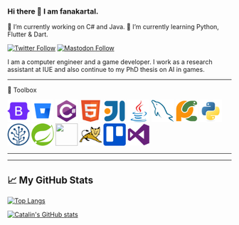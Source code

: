 ### Hi there 👋 I am fanakartal.
🔭 I’m currently working on C# and Java.
🌱 I’m currently learning Python, Flutter & Dart.

[![Twitter Follow](https://img.shields.io/twitter/follow/fanakartal_?style=social)](https://twitter.com/intent/follow?screen_name=fanakartal_) [![Mastodon Follow](https://img.shields.io/mastodon/follow/000012052?style=social)](https://mastodon.gamedev.place/web/accounts/12052#)

I am a computer engineer and a game developer. I work as a research assistant at IUE and also continue to my PhD thesis on AI in games.

---

🧰 Toolbox

<img src="https://raw.githubusercontent.com/devicons/devicon/master/icons/bootstrap/bootstrap-plain.svg" width="50" height="50" /> <img src="https://raw.githubusercontent.com/devicons/devicon/master/icons/bitbucket/bitbucket-original.svg" width="50" height="50" /> <img src="https://raw.githubusercontent.com/devicons/devicon/master/icons/csharp/csharp-original.svg" width="50" height="50" /> <img src="https://raw.githubusercontent.com/devicons/devicon/master/icons/html5/html5-original.svg" width="50" height="50" /> <img src="https://raw.githubusercontent.com/devicons/devicon/master/icons/intellij/intellij-original.svg"  width="50" height="50" /> <img src="https://raw.githubusercontent.com/devicons/devicon/master/icons/java/java-original.svg" width="50" height="50" /> <img src="https://raw.githubusercontent.com/devicons/devicon/master/icons/mysql/mysql-original.svg" width="50" height="50" /> <img src="https://raw.githubusercontent.com/devicons/devicon/master/icons/pycharm/pycharm-original.svg" width="50" height="50" /> <img src="https://raw.githubusercontent.com/devicons/devicon/master/icons/python/python-original.svg" width="50" height="50" /> <img src="https://raw.githubusercontent.com/devicons/devicon/master/icons/sourcetree/sourcetree-original.svg" width="50" height="50" /> <img src="https://raw.githubusercontent.com/devicons/devicon/master/icons/spring/spring-original.svg" width="50" height="50" /> <img src="https://cdn.worldvectorlogo.com/logos/hibernate.svg" width="50" height="50" /> <img src="https://raw.githubusercontent.com/devicons/devicon/master/icons/tomcat/tomcat-original.svg" width="50" height="50" /> <img src="https://raw.githubusercontent.com/devicons/devicon/master/icons/trello/trello-plain.svg" width="50" height="50" /> <img src="https://raw.githubusercontent.com/devicons/devicon/master/icons/visualstudio/visualstudio-plain.svg" width="50" height="50" />

---

---

## &#x1f4c8; My GitHub Stats

[![Top Langs](https://github-readme-stats.vercel.app/api/top-langs/?username=Fanakartal&hide=java,html,css&theme=radical)](https://github.com/anuraghazra/github-readme-stats)

[![Catalin's GitHub stats](https://github-readme-stats.vercel.app/api?username=Fanakartal&theme=radical)](https://github.com/anuraghazra/github-readme-stats)

<!--
**Fanakartal/Fanakartal** is a ✨ _special_ ✨ repository because its `README.md` (this file) appears on your GitHub profile.

Here are some ideas to get you started:

- 🔭 I’m currently working on ...
- 🌱 I’m currently learning ...
- 👯 I’m looking to collaborate on ...
- 🤔 I’m looking for help with ...
- 💬 Ask me about ...
- 📫 How to reach me: ...
- 😄 Pronouns: ...
- ⚡ Fun fact: ...
-->
